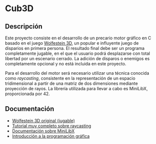 # Cub3D

## Descripción

Este proyecto consiste en el desarrollo de un precario motor gráfico en C basado en el juego [Wolfestein 3D](https://es.wikipedia.org/wiki/Wolfenstein_3D), un popular e influyente juego de disparios en primera persona. El resultado final debe ser un programa completamente jugable, en el que el usuario podrá desplazarse con total libertad por un escenario cerrado. La adición de disparos o enemigos es completamente opcional y no está incluida en este proyecto.

Para el desarrollo del motor será necesario utilizar una técnica conocida como *raycasting*, consistente en la representación de un espacio tridimensional a partir de una matriz de dos dimensiones mediante proyección de rayos. La librería utilizada para llevar a cabo es MiniLibX, proporcionada por 42.

## Documentación

* [Wolfestein 3D original (jugable)](https://www.retrogames.cz/play_408-DOS.php)
* [Tutorial muy completo sobre raycasting](https://lodev.org/cgtutor/raycasting.html)
* [Documentación sobre MiniLibX](https://qst0.github.io/ft_libgfx/#minilibx)
* [Introducción a la programación gráfica](http://math.hws.edu/graphicsbook/index.html)
